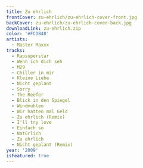 ```yaml
---
title: Zu ehrlich
frontCover: zu-ehrlich/zu-ehrlich-cover-front.jpg
backCover: zu-ehrlich/zu-ehrlich-cover-back.jpg
downloadLink: zu-ehrlich.zip
color: '#FCDB48'
artists:
  - Master Maxxx
tracks:
  - Rapsuperstar
  - Wenn ich dich seh
  - M29
  - Chiller in mir
  - Kleine Liebe
  - Nicht geplant
  - Sorry
  - The Reefer
  - Blick in den Spiegel
  - Windmühlen
  - Wir hatten mal Geld
  - Zu ehrlich (Remix)
  - I'll try love
  - Einfach so
  - Natürlich
  - Zu ehrlich
  - Nicht geplant (Remix)
year: '2009'
isFeatured: true
---
```

